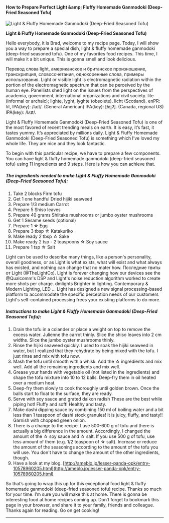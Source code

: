             

#### How to Prepare Perfect Light &amp;amp; Fluffy Homemade Ganmodoki (Deep-Fried Seasoned Tofu)

![Light &amp; Fluffy Homemade Ganmodoki (Deep-Fried Seasoned Tofu)](https://img-global.cpcdn.com/recipes/4911799284531200/751x532cq70/light-fluffy-homemade-ganmodoki-deep-fried-seasoned-tofu-recipe-main-photo.jpg)

**Light &amp; Fluffy Homemade Ganmodoki (Deep-Fried Seasoned Tofu)**

Hello everybody, it is Brad, welcome to my recipe page. Today, I will show you a way to prepare a special dish, light & fluffy homemade ganmodoki (deep-fried seasoned tofu). One of my favorites food recipes. This time, I will make it a bit unique. This is gonna smell and look delicious.

Перевод слова light, американское и британское произношение, транскрипция, словосочетания, однокоренные слова, примеры использования. Light or visible light is electromagnetic radiation within the portion of the electromagnetic spectrum that can be perceived by the human eye. Panellists shed light on the issues from the perspectives of academia, government, international organizations and civil society. lite (informal or archaic); lighte, lyght, lyghte (obsolete). licht (Scotland). enPR: līt, IPA(key): /laɪt/. (General American) IPA(key): \[ɫɐɪ̯ʔ\]. (Canada, regional US) IPA(key): /lʌɪt/.

Light & Fluffy Homemade Ganmodoki (Deep-Fried Seasoned Tofu) is one of the most favored of recent trending meals on earth. It is easy, it’s fast, it tastes yummy. It’s appreciated by millions daily. Light & Fluffy Homemade Ganmodoki (Deep-Fried Seasoned Tofu) is something which I’ve loved my whole life. They are nice and they look fantastic.

To begin with this particular recipe, we have to prepare a few components. You can have light & fluffy homemade ganmodoki (deep-fried seasoned tofu) using 11 ingredients and 9 steps. Here is how you can achieve that.

##### The ingredients needed to make Light & Fluffy Homemade Ganmodoki (Deep-Fried Seasoned Tofu):

1.  Take 2 blocks Firm tofu
2.  Get 1 one handful Dried hijiki seaweed
3.  Prepare 1/3 medium Carrot
4.  Prepare 5 Shiso leaves
5.  Prepare 40 grams Shiitake mushrooms or jumbo oyster mushrooms
6.  Get 1 Sesame seeds (optional)
7.  Prepare 1 ☆ Egg
8.  Prepare 3 tbsp ☆ Katakuriko
9.  Make ready 2 tbsp ☆ Sake
10.  Make ready 2 tsp - 2 teaspoons ☆ Soy sauce
11.  Prepare 1 tsp ☆ Salt

Light can be used to describe many things, like a person's personality, overall goodness, or as Light is what exists, what will exist and what always has existed, and nothing can change that no mater how. Последние твиты от Light (@TheLightCo). Light is forever changing how our devices see the @Qualcomm's DSP and Light's noise reduction algorithm worked to create more shots per charge. dmlights Brighter in lighting. Contemporary & Modern Lighting, LED … Light has designed a new signal processing-based platform to accommodate the specific perception needs of our customers Light's self-contained processing frees your existing platforms to do more.

##### Instructions to make Light & Fluffy Homemade Ganmodoki (Deep-Fried Seasoned Tofu):

1.  Drain the tofu in a colander or place a weight on top to remove the excess water. Julienne the carrot thinly. Slice the shiso leaves into 2 cm widths. Slice the jumbo oyster mushrooms thinly.
2.  Rinse the hijiki seaweed quickly. I used to soak the hijiki seaweed in water, but I realized that they rehydrate by being mixed with the tofu. I just rinse and mix with tofu now.
3.  Mash the tofu until smooth with a whisk. Add the ☆ ingredients and mix well. Add all the remaining ingredients and mix well.
4.  Grease your hands with vegetable oil (not listed in the ingredients) and shape the tofu mixture into 10 to 12 balls. Deep-fry them in oil heated over a medium heat.
5.  Deep-fry them slowly to cook thoroughly until golden brown. Once the balls start to float to the surface, they are ready.
6.  Serve with soy sauce and grated daikon radish These are the best while piping hot! Fluffy and soft! Healthy and tasty.
7.  Make dashi dipping sauce by combining 150 ml of boiling water and a bit less than 1 teaspoon of dashi stock granules! It is juicy, fluffy, and tasty!! Garnish with chopped green onion.
8.  There is a change to the recipe. I use 500-600 g of tofu and there is actually a big difference in the amount. Accordingly, I changed the amount of the ☆ soy sauce and ☆ salt. If you use 500 g of tofu, use less amount of them (e.g. 1/2 teaspoon of ☆ salt). Increase or reduce the amount of the seasonings according to the amount of the tofu you will use. You don't have to change the amount of the other ingredients, though.
9.  Have a look at my blog. [http://ameblo.jp/lesser-panda-opk/entry-10578960205.html](http://ameblo.jp/lesser-panda-opk/entry-10578960205.html)

So that’s going to wrap this up for this exceptional food light & fluffy homemade ganmodoki (deep-fried seasoned tofu) recipe. Thanks so much for your time. I’m sure you will make this at home. There is gonna be interesting food at home recipes coming up. Don’t forget to bookmark this page in your browser, and share it to your family, friends and colleague. Thanks again for reading. Go on get cooking!

* * *